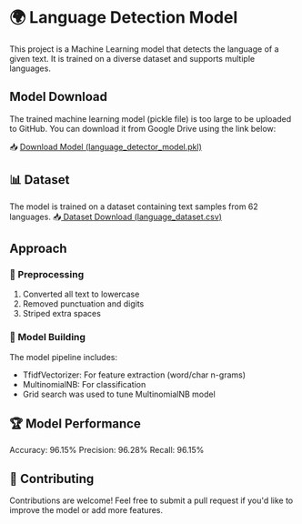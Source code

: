 # 🌍 Language Detection Model  

This project is a Machine Learning model that detects the language of a given text. It is trained on a diverse dataset and supports multiple languages.  

## Model Download
The trained machine learning model (pickle file) is too large to be uploaded to GitHub. You can download it from Google Drive using the link below:

📥 [Download Model (language_detector_model.pkl)](https://drive.google.com/file/d/1Ne3HmqLuFGvHU1xgz4qRFul4HcBpQhW6/view?usp=drive_link)

## 📊 Dataset
The model is trained on a dataset containing text samples from 62 languages.
📥[ Dataset Download (language_dataset.csv)](https://drive.google.com/file/d/1BlvYVY3f4S8zU34njCJWlVmuhJX8Yq1F/view?usp=drive_link)

## Approach

### 🔧 Preprocessing

1. Converted all text to lowercase
2. Removed punctuation and digits
3. Striped extra spaces

### 🧠 Model Building
The model pipeline includes:

* TfidfVectorizer: For feature extraction (word/char n-grams)
* MultinomialNB: For classification
* Grid search was used to tune MultinomialNB model

## 🏆 Model Performance
Accuracy: 96.15%
Precision: 96.28%
Recall: 96.15%

## 🤝 Contributing
Contributions are welcome! Feel free to submit a pull request if you'd like to improve the model or add more features.
